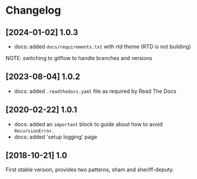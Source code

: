 # Changelog

## [2024-01-02] 1.0.3
- docs: added `docs/requirements.txt` with rtd theme (RTD is not building)

NOTE: switching to gitflow to handle branches and versions

## [2023-08-04] 1.0.2
- docs: added `.readthedocs.yaml` file as required by Read The Docs

## [2020-02-22] 1.0.1
- docs: added an `important` block to guide about how to avoid `RecursionError`.
- docs: added 'setup logging' page

## [2018-10-21] 1.0
First stable version, provides two patterns, sham and sheriff-deputy.
